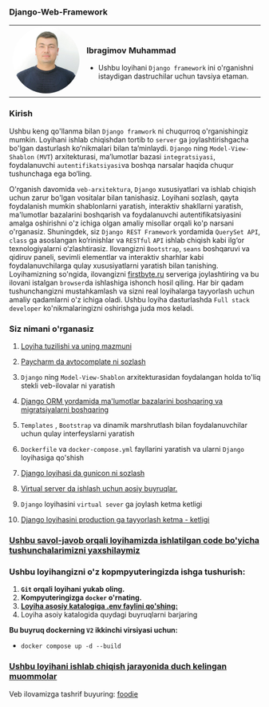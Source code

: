 <link rel="stylesheet" href="https://cdnjs.cloudflare.com/ajax/libs/font-awesome/6.0.0-beta3/css/all.min.css">



### Django-Web-Framework
<table>
  <tr>
    <td><img src="static/images/my_image.jpg" style="border-radius: 50%;" alt="Rasm" width="300"/></td>
    <td>
      <h3>Ibragimov Muhammad</h3>
       <ul>
         <li>Ushbu loyihani  <code>Django framework</code> ini  o'rganishni istaydigan  dastruchilar uchun tavsiya etaman.</li>
      </ul> 
    </td>
  </tr>
</table>

### **Kirish**

Ushbu keng qo'llanma bilan  `Django framwork` ni chuqurroq o'rganishingiz mumkin. Loyihani ishlab chiqishdan  tortib to
`server` ga joylashtirishgacha bo'lgan dasturlash koʻnikmalari bilan  taʼminlaydi.
`Django` ning `Model-View-Shablon` `(MVT`) arxitekturasi, ma’lumotlar bazasi `integratsiyasi`, foydalanuvchi
`autentifikatsiyasi`va boshqa narsalar haqida chuqur tushunchaga ega bo‘ling.

O'rganish davomida `veb-arxitektura`, `Django` xususiyatlari va ishlab chiqish uchun zarur bo'lgan vositalar bilan
tanishasiz. Loyihani sozlash, qayta foydalanish mumkin shablonlarni yaratish, interaktiv shakllarni yaratish, ma'lumotlar
bazalarini boshqarish va foydalanuvchi autentifikatsiyasini amalga oshirishni o'z ichiga olgan amaliy misollar orqali
ko'p narsani o'rganasiz. Shuningdek, siz `Django REST Framework` yordamida `QuerySet API`, `class` ga asoslangan
ko‘rinishlar va `RESTful` `API`
ishlab chiqish kabi ilg‘or texnologiyalarni o‘zlashtirasiz. Ilovangizni `Bootstrap`, `seans`
boshqaruvi va qidiruv paneli, sevimli elementlar va interaktiv sharhlar kabi foydalanuvchilarga qulay xususiyatlarni
yaratish bilan tanishing. Loyihamizning so'ngida, ilovangizni [firstbyte.ru](https://firstbyte.ru/) serveriga
joylashtiring va bu ilovani istalgan `browser`da ishlashiga ishonch hosil qiling. Har bir qadam tushunchangizni mustahkamlash va sizni real loyihalarga tayyorlash uchun
amaliy qadamlarni o'z ichiga oladi. Ushbu loyiha  dasturlashda `Full stack developer` ko'nikmalaringizni oshirishga  juda mos keladi.

### **Siz nimani o'rganasiz**
1. [Loyiha tuzilishi va uning mazmuni](./project-structure.md)
2. [Paycharm da avtocomplate ni sozlash](./autocomlate.md) 
3. `Django` ning `Model-View-Shablon` arxitekturasidan foydalangan holda to'liq stekli veb-ilovalar ni yaratish
4.  [Django ORM yordamida ma'lumotlar bazalarini boshqaring va migratsiyalarni boshqaring](./orm.md)
5. `Templates` , `Bootstrap` va dinamik marshrutlash bilan foydalanuvchilar uchun qulay interfeyslarni yaratish

6. `Dockerfile` va `docker-compose.yml` fayllarini yaratish va ularni `Django` loyihasiga qo'shish
7. [Django loyihasi da gunicon ni sozlash](./nginx-gunicorn.md)
8. [Virtual server da ishlash uchun aosiy buyruqlar.](./virtual-server.md)
9. `Django` loyihasini `virtual sever` ga joylash ketma ketligi
10. [Django loyihasini production ga tayyorlash ketma - ketligi](./prodoction.md) 


### [Ushbu savol-javob orqali loyihamizda ishlatilgan code bo'yicha tushunchalarimizni yaxshilaymiz](./test.md) 

### Ushbu loyihangizni o'z kopmpyuteringizda ishga tushurish:
1. **`Git` orqali loyihani yukab oling.**
2. **Kompyuteringizga `docker` o'rnating.**
3. **[Loyiha asosiy katalogiga .env faylini qo'shing:](./.envFileExample)**
4. Loyiha asoiy katalogida  quydagi buyruqlarni barjaring

**Bu buyruq dockerning `V2` ikkinchi virsiyasi  uchun:**
   - `docker compose up -d --build`
 
### [Ushbu loyihani ishlab chiqish jarayonida duch kelingan muommolar](./error.md)


Veb ilovamizga tashrif buyuring: [foodie](http://test-uchun.uz:5000/)






















































































































































































